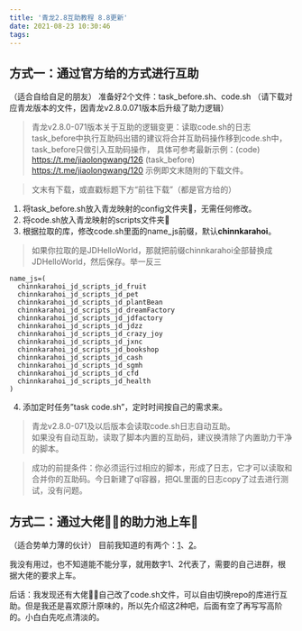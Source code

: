 ```yaml
---
title: '青龙2.8互助教程 8.8更新'
date: 2021-08-23 10:30:46
tags:
---
```

## 方式一：通过官方给的方式进行互助
（适合自给自足的朋友）
准备好2个文件：task_before.sh、code.sh
（请下载对应青龙版本的文件，因青龙v2.8.0.071版本后升级了助力逻辑）

> 青龙v2.8.0-071版本关于互助的逻辑变更：读取code.sh的日志
task_before中执行互助码出错的建议将合并互助码操作移到code.sh中，task_before只做引入互助码操作，
具体可参考最新示例：(code) https://t.me/jiaolongwang/126 (task_before) https://t.me/jiaolongwang/120
示例即文末随附的下载文件。

> 文末有下载，或直戳标题下方“前往下载”（都是官方给的）

1. 将task_before.sh放入青龙映射的config文件夹📁，无需任何修改。
2. 将code.sh放入青龙映射的scripts文件夹📁
3. 根据拉取的库，修改code.sh里面的name_js前缀，默认**chinnkarahoi**。
> 如果你拉取的是JDHelloWorld，那就把前缀chinnkarahoi全部替换成JDHelloWorld，然后保存。举一反三
```
name_js=(
  chinnkarahoi_jd_scripts_jd_fruit
  chinnkarahoi_jd_scripts_jd_pet
  chinnkarahoi_jd_scripts_jd_plantBean
  chinnkarahoi_jd_scripts_jd_dreamFactory
  chinnkarahoi_jd_scripts_jd_jdfactory
  chinnkarahoi_jd_scripts_jd_jdzz
  chinnkarahoi_jd_scripts_jd_crazy_joy
  chinnkarahoi_jd_scripts_jd_jxnc
  chinnkarahoi_jd_scripts_jd_bookshop
  chinnkarahoi_jd_scripts_jd_cash
  chinnkarahoi_jd_scripts_jd_sgmh
  chinnkarahoi_jd_scripts_jd_cfd
  chinnkarahoi_jd_scripts_jd_health
)
```
4. 添加定时任务”task code.sh”，定时时间按自己的需求来。
> 青龙v2.8.0-071及以后版本会读取code.sh日志自动互助。<br>如果没有自动互助，读取了脚本内置的互助码，建议换清除了内置助力干净的脚本。

> 成功的前提条件：你必须运行过相应的脚本，形成了日志，它才可以读取和合并你的互助码。今日新建了ql容器，把QL里面的日志copy了过去进行测试，没有问题。

## 方式二：通过大佬🧍‍♂️的助力池上车🚗
（适合势单力薄的伙计）
目前我知道的有两个：[1](https://t.me/jdShareCode)、[2](https://t.me/passerbyb2021)。

我没有用过，也不知道能不能分享，就用数字1、2代表了，需要的自己进群，根据大佬的要求上车。

后话：我发现还有大佬🧍‍♂️自己改了code.sh文件，可以自由切换repo的库进行互助。但是我还是喜欢原汁原味的，所以先介绍这2种吧，后面有空了再写写高阶的。小白白先吃点清淡的。